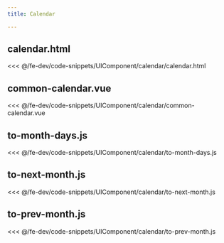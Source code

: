 ```yaml
---
title: Calendar

---
```


## calendar.html
<<< @/fe-dev/code-snippets/UIComponent/calendar/calendar.html

## common-calendar.vue
<<< @/fe-dev/code-snippets/UIComponent/calendar/common-calendar.vue

## to-month-days.js
<<< @/fe-dev/code-snippets/UIComponent/calendar/to-month-days.js

## to-next-month.js
<<< @/fe-dev/code-snippets/UIComponent/calendar/to-next-month.js

## to-prev-month.js
<<< @/fe-dev/code-snippets/UIComponent/calendar/to-prev-month.js

